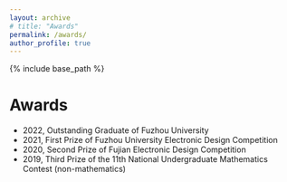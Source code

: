 ```yaml
---
layout: archive
# title: "Awards"
permalink: /awards/
author_profile: true
---
```


{% include base_path %}

# Awards
- 2022, Outstanding Graduate of Fuzhou University
- 2021, First Prize of Fuzhou University Electronic Design Competition
- 2020, Second Prize of Fujian Electronic Design Competition
- 2019, Third Prize of the 11th National Undergraduate Mathematics Contest (non-mathematics)